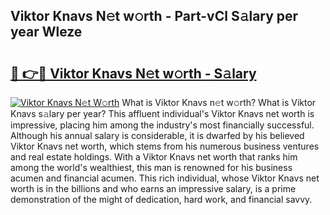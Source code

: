 ## Viktor Knavs N𝚎t w𝚘rth - Part-vCl S𝚊lary per year Wleze

# <h2><a href="http://gc1jsm.nevu.top/?p=Viktor+Knavs">🔗 👉🔴 Viktor Knavs N𝚎t w𝚘rth - S𝚊lary</a></h2>

[![Viktor Knavs N𝚎t W𝚘rth](https://i.imgur.com/Oavwk0R.jpeg)](http://gc1jsm.nevu.top/?p=Viktor+Knavs)
What is Viktor Knavs n𝚎t w𝚘rth? What is Viktor Knavs s𝚊lary per year?
This affluent individual's Viktor Knavs net worth is impressive, placing him among the industry's most financially successful. Although his annual salary is considerable, it is dwarfed by his believed Viktor Knavs net worth, which stems from his numerous business ventures and real estate holdings. With a Viktor Knavs net worth that ranks him among the world's wealthiest, this man is renowned for his business acumen and financial acumen. This rich individual, whose Viktor Knavs net worth is in the billions and who earns an impressive salary, is a prime demonstration of the might of dedication, hard work, and financial savvy.
